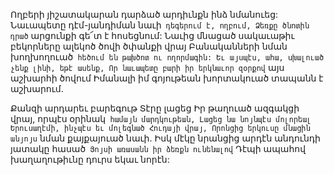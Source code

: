 
Ողբերի յիշատակարան դարձած արդիւնքն ինձ
նմանուեց:
Նաւապետը դէմ-յանդիման նաւի` դեգերում է,
ողբում,
Ձեռքը ծնոտին դրած` արցունքի գե՜տ է
հոսեցնում:
Նաւից մնացած սակաւաթիւ բեկորները ալեկոծ
ծովի ծփանքի վրայ
Բանականների նման խողխողուած` հեծում են
թախծոտ ու ողորմագին:
Եւ այսպէս, ահա, սխալուած չենք լինի, եթէ ասենք,
Որ նաւապետը բարի իր երկնաւոր զօրքով` այս
աշխարհի ծովում
Իմանալի իմ գոյութեան խորտակուած տապանն է
աշխարում.


Քանզի արդարեւ բարեգութ Տէրը լացեց
Իր թաղուած ազգակցի վրայ, որպէս օրինակ`
համայն մարդկութեան,
Լացեց նա նոյնպէս մոլորեալ Երուսաղէմի, ինչպէս
եւ մոլեգնած Հուդայի վրայ,
Որոնցից երկուսը մնացին անյոյս` նման
քայքայուած նաւի.
Իսկ մէկը նրանցից արդէն անդունդի յատակը
հասած`
Յոյսի առասանն իր ձեռքն ունենալով`
Դէպի ապահով խաղաղութիւնը դուրս եկաւ
նորէն:
